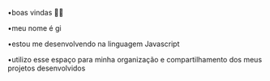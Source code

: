  •boas vindas 💋💋
 
 •meu nome é gi 

 •estou me desenvolvendo na linguagem Javascript

 •utilizo esse espaço para minha organização e compartilhamento dos meus projetos desenvolvidos 
